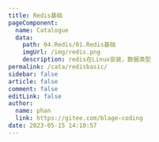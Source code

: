 ```yaml
---
title: Redis基础
pageComponent: 
  name: Catalogue
  data: 
    path: 04.Redis/01.Redis基础
    imgUrl: /img/redis.png
    description: redis在Linux安装，数据类型
permalink: /cata/redisbasic/
sidebar: false
article: false
comment: false
editLink: false
author: 
  name: phan
  link: https://gitee.com/blage-coding
date: 2023-05-15 14:10:57
---
```

